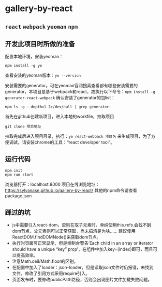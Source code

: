 # gallery-by-react

`react` `webpack` `yeoman` `npm`
---
## 开发此项目时所做的准备
配置本地环境，安装yeoman：

    npm install -g yo

查看安装的yeoman版本：`yo --version`

安装需要的generator，可在yeoman官网搜索查看都有哪些安装需要的generator，本项目是基于webpack和react，故执行以下命令：`npm install -g generator-react-webpack`
确认安装了generator的包list：

    npm ls -g --depth=1 2>/dev/null | grep generator-

首先在github创建新项目，进入本地的workfile，拉取项目

    git clone 项目地址
拉取完成后进入项目目录，执行：`yo react-webpack 项目名` 来生成项目，为了方便调试，请安装chrome的工具：“react developer tool”。

## 运行代码

    npm init
    npm run start
浏览器打开：localhost:8000
项目在线浏览地址：https://sylvanase.github.io/gallery-by-react/
其他的npm命令请查看package.json

## 踩过的坑

 - js中需要引入react-dom，否则在取子元素时，单纯使用this.refs.会找不到dom节点，父元素则可以正常获取，尚未搞清是为啥…… 建议使用ReactDOM.findDOMNode()来获取dom节点。
 - 执行时页面可正常显示，但是控制台警告‘Each child in an array or iterator should have a unique “key” prop’，在组件中加入key={index}即可，而且可以提高效率。
 - 注意Math.ceil/Math.floor的区别。
 - 在配置中加入了loader：json-loader，但是读取json文件时仍报错，未找到文件，修改了引用方式采用require引入。
 - 页面发布时，要修改publicPath路径，否则会出现图片文件加载失败问题。

